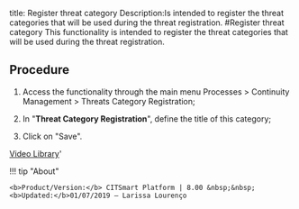title: Register threat category
Description:Is intended to register the threat categories that will be used during the threat registration.
#Register threat category
This functionality is intended to register the threat categories that will be used during the threat registration.

Procedure
-------------

1.  Access the functionality through the main menu Processes \> Continuity
    Management \> Threats Category Registration;

2.  In "**Threat Category Registration**", define the title of this category;

3.  Click on "Save".

<i class='fa fa-youtube-play  fa-2x' style='color:#97ce17;vertical-align: middle;'> </i> [Video Library](https://www.youtube.com/playlist?list=PLB5qK2uzf2RPwpIsGu97d5LVHeTNzpTMC)'

!!! tip "About"

    <b>Product/Version:</b> CITSmart Platform | 8.00 &nbsp;&nbsp;
    <b>Updated:</b>01/07/2019 – Larissa Lourenço
